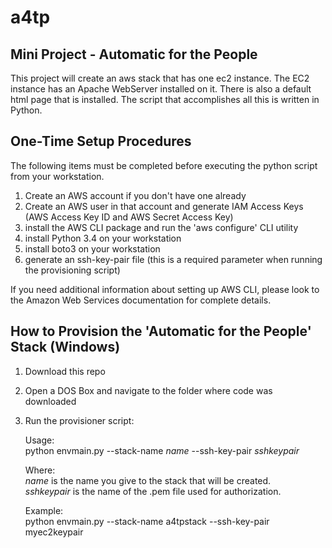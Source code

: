 # a4tp
Mini Project - Automatic for the People
---------------------------------------

This project will create an aws stack that has one ec2 instance.  The EC2 instance has an 
Apache WebServer installed on it.  There is also a default html page that is installed.  The 
script that accomplishes all this is written in Python.

One-Time Setup Procedures
-------------------------

The following items must be completed before executing the python script from your workstation.

1.  Create an AWS account if you don't have one already
2.  Create an AWS user in that account and generate IAM Access Keys (AWS Access Key ID and AWS Secret Access Key)
3.  install the AWS CLI package and run the 'aws configure' CLI utility
4.  install Python 3.4 on your workstation
5.  install boto3 on your workstation
6.  generate an ssh-key-pair file (this is a required parameter when running the provisioning script)

If you need additional information about setting up AWS CLI, please look to the Amazon Web
Services documentation for complete details.

How to Provision the 'Automatic for the People' Stack (Windows)
---------------------------------------------------------------
1. Download this repo
2. Open a DOS Box and navigate to the folder where code was downloaded
3. Run the provisioner script:  

    Usage:  
    python envmain.py --stack-name *name* --ssh-key-pair *sshkeypair*  
  
    Where:  
    *name* is the name you give to the stack that will be created.  
    *sshkeypair* is the name of the .pem file used for authorization.  
  
    Example:  
    python envmain.py --stack-name a4tpstack --ssh-key-pair myec2keypair  
		
		
